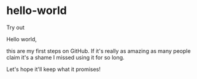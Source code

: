 # hello-world
Try out

Hello world,

this are my first steps on GitHub.
If it's really as amazing as many people claim it's a shame I missed using it for so long.

Let's hope it'll keep what it promises!
